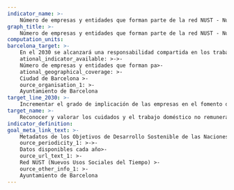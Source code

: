 ```yaml
---
indicator_name: >-
    Número de empresas y entidades que forman parte de la red NUST - Nuevos Usos Sociales del Tiempo
graph_title: >-
    Número de empresas y entidades que forman parte de la red NUST - Nuevos Usos Sociales del Tiempo
computation_units:
barcelona_target: >-
    En el 2030 se alcanzará una responsabilidad compartida en los trabajos del hogar y de cuidados, tanto dentro de las familias como entre familias, empresas y Administración pública>-
    ational_indicator_available: >->-
    Número de empresas y entidades que forman pa>-
    ational_geographical_coverage: >-
    Ciudad de Barcelona >-
    ource_organisation_1: >-
	Ayuntamiento de Barcelona
target_line_2030: >-
    Incrementar el grado de implicación de las empresas en el fomento de la corresponsabilidad. Valor hito 2030: 300
target_name: >-
    Reconocer y valorar los cuidados y el trabajo doméstico no remunerados, mediante la prestación de servicios públicos, la provisión de infraestructuras y la formulación de políticas de protección social, así como mediante la promoción de la responsabilidad compartida en el hogar y la familia, según proceda en cada país
indicator_definition:
goal_meta_link_text: >-
    Metadatos de los Objetivos de Desarrollo Sostenible de las Naciones Unidas (pdf 894kB)>-
    ource_periodicity_1: >->-
    Datos disponibles cada año>-
    ource_url_text_1: >-
    Red NUST (Nuevos Usos Sociales del Tiempo) >-
    ource_other_info_1: >-
	Ayuntamiento de Barcelona
---
```

